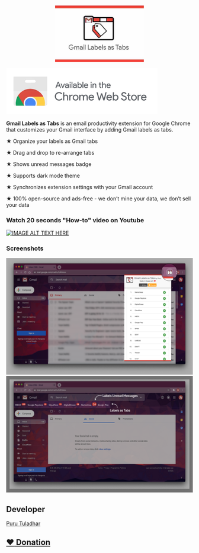 <link rel="shortcut icon" type="image/x-icon" href="gmail-labels-as-tabs/images/icons/16.png">
  
<p align="center">
  <img width="240" src="images/store-listing/small-promo-tile.jpg" />
</p>

[![Available in Chrome Web Store](images/available-in-cws.png)](https://chrome.google.com/webstore/detail/gmail-labels-as-tabs/fadllmncpdhaindodhlgbheephdkopih)

**Gmail Labels as Tabs** is an email productivity extension for Google Chrome that customizes your Gmail interface by adding Gmail labels as tabs.

★ Organize your labels as Gmail tabs

★ Drag and drop to re-arrange tabs

★ Shows unread messages badge

★ Supports dark mode theme

★ Synchronizes extension settings with your Gmail account

★ 100% open-source and ads-free - we don’t mine your data, we don’t sell your data

### Watch 20 seconds "How-to" video on Youtube
[![IMAGE ALT TEXT HERE](https://img.youtube.com/vi/kUc4KSOKVjU/0.jpg)](https://www.youtube.com/watch?v=kUc4KSOKVjU)

### Screenshots
![](images/screenshots/screenshot-1.png)
![](images/screenshots/screenshot-2.png)

## Developer
[Puru Tuladhar](https://tuladhar.github.io/about-me/)

## [:heart: Donation](https://tuladhar.github.io/gmail-labels-as-tabs/DONATION)
